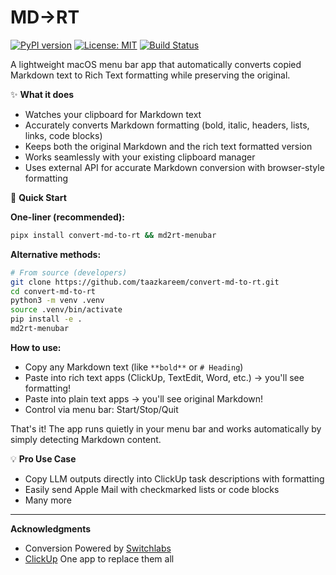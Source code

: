 MD→RT
=====
[![PyPI version](https://img.shields.io/pypi/v/convert-md-to-rt.svg?logo=pypi&label=PyPI)](https://pypi.org/project/convert-md-to-rt/)
[![License: MIT](https://img.shields.io/badge/License-MIT-yellow.svg?logo=opensourceinitiative&label=License)](https://opensource.org/licenses/MIT)
[![Build Status](https://img.shields.io/github/actions/workflow/status/taazkareem/convert-md-to-rt/publish.yml?branch=main&logo=github&label=CI)](https://github.com/taazkareem/convert-md-to-rt/actions)

A lightweight macOS menu bar app that automatically converts copied Markdown text to Rich Text formatting while preserving the original.

✨ **What it does**
- Watches your clipboard for Markdown text
- Accurately converts Markdown formatting (bold, italic, headers, lists, links, code blocks) 
- Keeps both the original Markdown and the rich text formatted version
- Works seamlessly with your existing clipboard manager
- Uses external API for accurate Markdown conversion with browser-style formatting

🚀 **Quick Start**

**One-liner (recommended):**
```bash
pipx install convert-md-to-rt && md2rt-menubar
```

**Alternative methods:**
```bash
# From source (developers)
git clone https://github.com/taazkareem/convert-md-to-rt.git
cd convert-md-to-rt
python3 -m venv .venv
source .venv/bin/activate
pip install -e .
md2rt-menubar
```

**How to use:**

- Copy any Markdown text (like `**bold**` or `# Heading`)
- Paste into rich text apps (ClickUp, TextEdit, Word, etc.) → you'll see formatting!
- Paste into plain text apps → you'll see original Markdown!
- Control via menu bar: Start/Stop/Quit

That's it! The app runs quietly in your menu bar and works automatically by simply detecting Markdown content.

💡 **Pro Use Case**
- Copy LLM outputs directly into ClickUp task descriptions with formatting
- Easily send Apple Mail with checkmarked lists or code blocks
- Many more

---

 **Acknowledgments**
- Conversion Powered by [Switchlabs](https://www.switchlabs.dev/)
- [ClickUp](https://clickup.com) One app to replace them all
